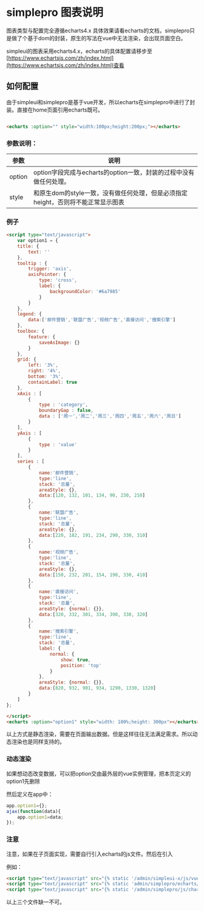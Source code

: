# simplepro 图表说明

图表类型与配置完全遵循echarts4.x 具体效果请看echarts的文档，simplepro只是做了个基于dom的封装，原生的写法在vue中无法渲染，会出现页面空白。

simpleui的图表采用echarts4.x，echarts的具体配置请移步至[https://www.echartsjs.com/zh/index.html](https://www.echartsjs.com/zh/index.html)查看

## 如何配置
由于simpleui和simplepro是基于vue开发，所以echarts在simplepro中进行了封装。直接在home页面引用echarts既可。
```html

<echarts :option="" style="width:100px;height:200px;"></echarts>

```
### 参数说明：
|参数|说明|
|---|---|
|option|option字段完成与echarts的option一致，封装的过程中没有做任何处理。|
|style|和原生dom的style一致，没有做任何处理，但是必须指定height，否则将不能正常显示图表|

### 例子

```html
<script type="text/javascript">
    var option1 = {
    title: {
        text: ''
    },
    tooltip : {
        trigger: 'axis',
        axisPointer: {
            type: 'cross',
            label: {
                backgroundColor: '#6a7985'
            }
        }
    },
    legend: {
        data:['邮件营销','联盟广告','视频广告','直接访问','搜索引擎']
    },
    toolbox: {
        feature: {
            saveAsImage: {}
        }
    },
    grid: {
        left: '3%',
        right: '4%',
        bottom: '3%',
        containLabel: true
    },
    xAxis : [
        {
            type : 'category',
            boundaryGap : false,
            data : ['周一','周二','周三','周四','周五','周六','周日']
        }
    ],
    yAxis : [
        {
            type : 'value'
        }
    ],
    series : [
        {
            name:'邮件营销',
            type:'line',
            stack: '总量',
            areaStyle: {},
            data:[120, 132, 101, 134, 90, 230, 210]
        },
        {
            name:'联盟广告',
            type:'line',
            stack: '总量',
            areaStyle: {},
            data:[220, 182, 191, 234, 290, 330, 310]
        },
        {
            name:'视频广告',
            type:'line',
            stack: '总量',
            areaStyle: {},
            data:[150, 232, 201, 154, 190, 330, 410]
        },
        {
            name:'直接访问',
            type:'line',
            stack: '总量',
            areaStyle: {normal: {}},
            data:[320, 332, 301, 334, 390, 330, 320]
        },
        {
            name:'搜索引擎',
            type:'line',
            stack: '总量',
            label: {
                normal: {
                    show: true,
                    position: 'top'
                }
            },
            areaStyle: {normal: {}},
            data:[820, 932, 901, 934, 1290, 1330, 1320]
        }
    ]
};

</script>
<echarts :option="option1" style="width: 100%;height: 300px"></echarts>

```

以上方式是静态渲染，需要在页面输出数据。但是这样往往无法满足需求。所以动态渲染也是同样支持的。

### 动态渲染
如果想动态改变数据，可以把option交由最外层的vue实例管理，把本页定义的option1先删除

然后定义在app中：
```js
app.option1={};
ajax(function(data){
    app.option1=data;
});
```

### 注意
注意，如果在子页面实现，需要自行引入echarts的js文件。然后在引入

例如：
```html
<script type="text/javascript" src="{% static '/admin/simpleui-x/js/vue.min.js' %}"></script>
<script type="text/javascript" src="{% static 'admin/simplepro/echarts/echarts.min.js' %}"></script>
<script type="text/javascript" src="{% static '/admin/simplepro/js/chart.js' %}"></script>
```
以上三个文件缺一不可。